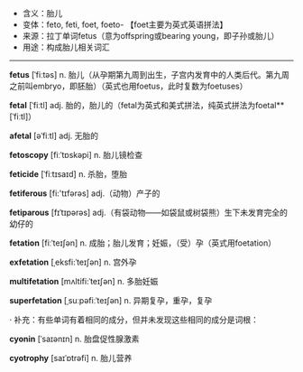 - <span class="definition">含义：胎儿</span>
- <span class="definition">变体：feto, feti, foet, foeto</span>- <span class="definition">【foet主要为英式英语拼法】</span>
- <span class="definition">来源：拉丁单词fetus（意为offspring或bearing young，即子孙或胎儿）</span>
- <span class="definition">用途：构成胎儿相关词汇</span>


---


<span class="vocabulary">**fetus**</span> [ˈfiːtəs] n. 胎儿（从孕期第九周到出生，子宫内发育中的人类后代。第九周之前叫embryo，即胚胎）（英式也用foetus，此时复数为foetuses）

<span class="vocabulary">**fetal**</span> [ˈfiːtl] adj. 胎的，胎儿的（fetal为英式和美式拼法，纯英式拼法为foetal**</span> [ˈfiːtl]）

<span class="vocabulary">**afetal**</span> [əˈfiːtl] adj. 无胎的

<span class="vocabulary">**fetoscopy**</span> [fiːˈtɒskəpi] n. 胎儿镜检查

<span class="vocabulary">**feticide**</span> [ˈfiːtɪsaɪd] n. 杀胎，堕胎

<span class="vocabulary">**fetiferous**</span> [fi:'tɪfәrәs] adj.（动物）产子的 

<span class="vocabulary">**fetiparous**</span> [fɪˈtɪpərəs] adj.（有袋动物——如袋鼠或树袋熊）生下未发育完全的幼仔的

<span class="vocabulary">**fetation**</span> [fiːˈteɪʃən] n. 成胎；胎儿发育；妊娠，（受）孕（英式用foetation）

<span class="vocabulary">**exfetation**</span> [ˌeksfi:ˈteɪʃən] n. 宫外孕

<span class="vocabulary">**multifetation**</span> [mʌltifi:ˈteɪʃən] n. 多胎妊娠

<span class="vocabulary">**superfetation**</span> [ˌsuːpəfiːˈteɪʃən] n. 异期复孕，重孕，复孕

· 补充：有些单词有着相同的成分，但并未发现这些相同的成分是词根：

<span class="vocabulary">**cyonin**</span> [ˈsaɪənɪn] n. 胎盘促性腺激素

<span class="vocabulary">**cyotrophy**</span> [saɪˈɒtrəfi] n. 胎儿营养
